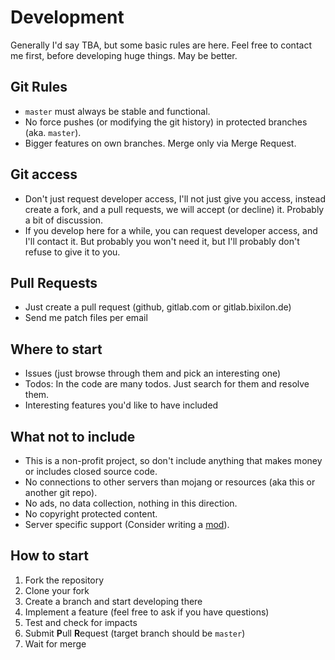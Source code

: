 # Development
Generally I'd say TBA, but some basic rules are here. Feel free to contact me first, before developing huge things. May be better.

## Git Rules
- `master` must always be stable and functional.
- No force pushes (or modifying the git history) in protected branches (aka. `master`).
- Bigger features on own branches. Merge only via Merge Request.

## Git access

- Don't just request developer access, I'll not just give you access, instead create a fork, and a pull requests, we will accept (or decline) it. Probably a bit of discussion.
- If you develop here for a while, you can request developer access, and I'll contact it. But probably you won't need it, but I'll probably don't refuse to give it to you.

## Pull Requests

- Just create a pull request (github, gitlab.com or gitlab.bixilon.de)
- Send me patch files per email

## Where to start

- Issues (just browse through them and pick an interesting one)
- Todos: In the code are many todos. Just search for them and resolve them.
- Interesting features you'd like to have included

## What not to include

- This is a non-profit project, so don't include anything that makes money or includes closed source code.
- No connections to other servers than mojang or resources (aka this or another git repo).
- No ads, no data collection, nothing in this direction.
- No copyright protected content.
- Server specific support (Consider writing a [mod](/doc/Modding.md)).

## How to start

1. Fork the repository
2. Clone your fork
3. Create a branch and start developing there
4. Implement a feature (feel free to ask if you have questions)
5. Test and check for impacts
6. Submit **P**ull **R**equest (target branch should be `master`)
7. Wait for merge
